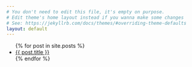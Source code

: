 ```yaml
---
# You don't need to edit this file, it's empty on purpose.
# Edit theme's home layout instead if you wanna make some changes
# See: https://jekyllrb.com/docs/themes/#overriding-theme-defaults
layout: default
---
```

<ul>
{% for post in site.posts %}
	<li>
		<a href="/blog/{{ post.url }}">{{ post.title }}</a>
	</li>
{% endfor %}
</ul>

